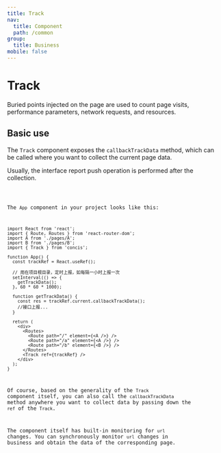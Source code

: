 ```yaml
---
title: Track
nav:
  title: Component
  path: /common
group:
  title: Business
mobile: false
---
```


# Track

Buried points injected on the page are used to count page visits, performance parameters, network requests, and resources.

## Basic use

The `Track` component exposes the `callbackTrackData` method, which can be called where you want to collect the current page data.

Usually, the interface report push operation is performed after the collection.

<code src="./demos/index1.tsx" />

The `App` component in your project looks like this:

```
import React from 'react';
import { Route, Routes } from 'react-router-dom';
import A from './pages/A';
import B from './pages/B';
import { Track } from 'concis';

function App() {
  const trackRef = React.useRef();

  // 用在项目根目录，定时上报，如每隔一小时上报一次
  setInterval(() => {
    getTrackData();
  }, 60 * 60 * 1000);

  function getTrackData() {
    const res = trackRef.current.callbackTrackData();
    //接口上报...
  }

  return (
    <div>
      <Routes>
        <Route path="/" element={<A />} />
        <Route path="/a" element={<A />} />
        <Route path="/b" element={<B />} />
      </Routes>
      <Track ref={trackRef} />
    </div>
  );
}
```

Of course, based on the generality of the `Track` component itself, you can also call the `callbackTrackData` method anywhere you want to collect data by passing down the `ref` of the `Track`.

The component itself has built-in monitoring for `url` changes. You can synchronously monitor `url` changes in business and obtain the data of the corresponding page.
